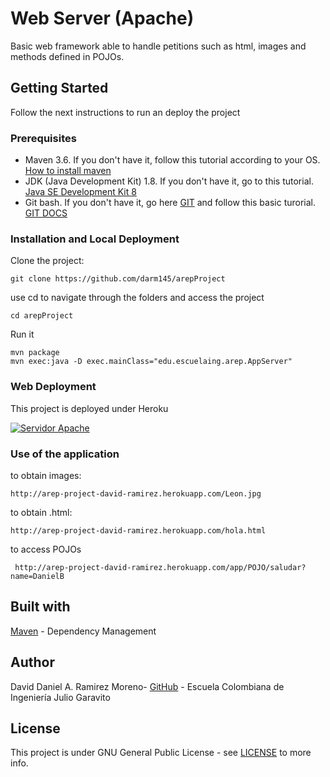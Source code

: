 

# Web Server (Apache)
Basic web framework able to handle petitions such as html, images and methods defined in POJOs.

## Getting Started
Follow the next instructions to run an deploy the project 
### Prerequisites

 - Maven 3.6. If you don't have it, follow this tutorial according to your OS. [How to install maven](https://maven.apache.org/install.html)
 - JDK (Java Development Kit) 1.8. If you don't have it, go to this tutorial. [Java SE Development Kit 8](https://www.oracle.com/java/technologies/jdk8-downloads.html)
 - Git bash. If you don't have it, go here [GIT](https://git-scm.com/) and follow this basic turorial. [GIT DOCS](https://git-scm.com/docs)

### Installation and Local Deployment
Clone the project:

    git clone https://github.com/darm145/arepProject

use cd to navigate through the folders and access the project

    cd arepProject

Run it

    mvn package
    mvn exec:java -D exec.mainClass="edu.escuelaing.arep.AppServer"
    
### Web Deployment
This project is deployed under Heroku

[![Servidor Apache](https://www.herokucdn.com/deploy/button.png)](http://arep-project-david-ramirez.herokuapp.com/hola.html)

### Use of the application 
to obtain images:

    http://arep-project-david-ramirez.herokuapp.com/Leon.jpg
to obtain .html:

    http://arep-project-david-ramirez.herokuapp.com/hola.html
   
 to access POJOs 
 
	 http://arep-project-david-ramirez.herokuapp.com/app/POJO/saludar?name=DanielB
	
    


## Built with
[Maven](https://maven.apache.org/) - Dependency Management

## Author
David Daniel A. Ramirez Moreno- [GitHub](https://github.com/darm145) - Escuela Colombiana de Ingeniería Julio Garavito

## License
This project is under GNU General Public License - see  [LICENSE](https://github.com/darm145/arepProject/blob/master/LICENSE) to more info.
